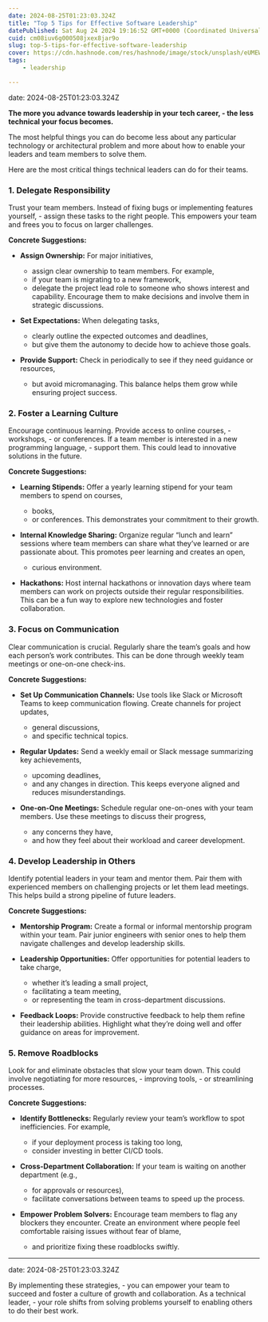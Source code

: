 ```yaml
---
date: 2024-08-25T01:23:03.324Z
title: "Top 5 Tips for Effective Software Leadership"
datePublished: Sat Aug 24 2024 19:16:52 GMT+0000 (Coordinated Universal Time)
cuid: cm08iuv6g000508jxex8jar9o
slug: top-5-tips-for-effective-software-leadership
cover: https://cdn.hashnode.com/res/hashnode/image/stock/unsplash/eUMEWE-7Ewg/upload/0a8e7d45d7aec8284c1c62428e160ca0.jpeg
tags:
    - leadership

---
```

date: 2024-08-25T01:23:03.324Z

**The more you advance towards leadership in your tech career,
    - the less technical your focus becomes.**

The most helpful things you can do become less about any particular technology or architectural problem and more about how to enable your leaders and team members to solve them.

Here are the most critical things technical leaders can do for their teams.

### 1\. Delegate Responsibility

Trust your team members. Instead of fixing bugs or implementing features yourself,
    - assign these tasks to the right people. This empowers your team and frees you to focus on larger challenges.

**Concrete Suggestions:**

* **Assign Ownership:** For major initiatives,
    - assign clear ownership to team members. For example,
    - if your team is migrating to a new framework,
    - delegate the project lead role to someone who shows interest and capability. Encourage them to make decisions and involve them in strategic discussions.
    
* **Set Expectations:** When delegating tasks,
    - clearly outline the expected outcomes and deadlines,
    - but give them the autonomy to decide how to achieve those goals.
    
* **Provide Support:** Check in periodically to see if they need guidance or resources,
    - but avoid micromanaging. This balance helps them grow while ensuring project success.
    

### 2\. Foster a Learning Culture

Encourage continuous learning. Provide access to online courses,
    - workshops,
    - or conferences. If a team member is interested in a new programming language,
    - support them. This could lead to innovative solutions in the future.

**Concrete Suggestions:**

* **Learning Stipends:** Offer a yearly learning stipend for your team members to spend on courses,
    - books,
    - or conferences. This demonstrates your commitment to their growth.
    
* **Internal Knowledge Sharing:** Organize regular “lunch and learn” sessions where team members can share what they’ve learned or are passionate about. This promotes peer learning and creates an open,
    - curious environment.
    
* **Hackathons:** Host internal hackathons or innovation days where team members can work on projects outside their regular responsibilities. This can be a fun way to explore new technologies and foster collaboration.
    

### 3\. Focus on Communication

Clear communication is crucial. Regularly share the team’s goals and how each person’s work contributes. This can be done through weekly team meetings or one-on-one check-ins.

**Concrete Suggestions:**

* **Set Up Communication Channels:** Use tools like Slack or Microsoft Teams to keep communication flowing. Create channels for project updates,
    - general discussions,
    - and specific technical topics.
    
* **Regular Updates:** Send a weekly email or Slack message summarizing key achievements,
    - upcoming deadlines,
    - and any changes in direction. This keeps everyone aligned and reduces misunderstandings.
    
* **One-on-One Meetings:** Schedule regular one-on-ones with your team members. Use these meetings to discuss their progress,
    - any concerns they have,
    - and how they feel about their workload and career development.
    

### 4\. Develop Leadership in Others

Identify potential leaders in your team and mentor them. Pair them with experienced members on challenging projects or let them lead meetings. This helps build a strong pipeline of future leaders.

**Concrete Suggestions:**

* **Mentorship Program:** Create a formal or informal mentorship program within your team. Pair junior engineers with senior ones to help them navigate challenges and develop leadership skills.
    
* **Leadership Opportunities:** Offer opportunities for potential leaders to take charge,
    - whether it’s leading a small project,
    - facilitating a team meeting,
    - or representing the team in cross-department discussions.
    
* **Feedback Loops:** Provide constructive feedback to help them refine their leadership abilities. Highlight what they’re doing well and offer guidance on areas for improvement.
    

### 5\. Remove Roadblocks

Look for and eliminate obstacles that slow your team down. This could involve negotiating for more resources,
    - improving tools,
    - or streamlining processes.

**Concrete Suggestions:**

* **Identify Bottlenecks:** Regularly review your team’s workflow to spot inefficiencies. For example,
    - if your deployment process is taking too long,
    - consider investing in better CI/CD tools.
    
* **Cross-Department Collaboration:** If your team is waiting on another department (e.g.,
    - for approvals or resources),
    - facilitate conversations between teams to speed up the process.
    
* **Empower Problem Solvers:** Encourage team members to flag any blockers they encounter. Create an environment where people feel comfortable raising issues without fear of blame,
    - and prioritize fixing these roadblocks swiftly.
    

---
date: 2024-08-25T01:23:03.324Z

By implementing these strategies,
    - you can empower your team to succeed and foster a culture of growth and collaboration. As a technical leader,
    - your role shifts from solving problems yourself to enabling others to do their best work.